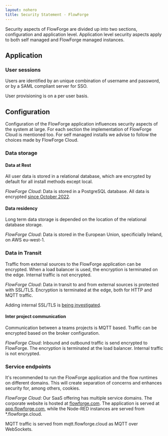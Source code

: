 ```yaml
---
layout: nohero
title: Security Statement - FlowForge
---
```


<div class="prose prose-blue container m-auto max-w-4xl px-6 pb-24">

Security aspects of FlowForge are divided up into two sections, configuration
and application level. Application level security aspects apply to both self
managed and FlowForge managed instances.

## Application

### User sessions

Users are identified by an unique combination of username and password, or by a
SAML compliant server for SSO. 

User provisioning is on a per user basis.

## Configuration

Configuration of the FlowForge application influences security aspects of the
system at large. For each section the implementation of FlowForge Cloud is
mentioned too. For self managed installs we advise to follow the choices made
by FlowForge Cloud.

### Data storage

#### Data at Rest

All user data is stored in a relational database, which are encrypted by default
for all install methods except local.

_FlowForge Cloud_: Data is stored in a PostgreSQL database. All data is encrypted
[since October 2022](/blog/2022/10/db-migration-01/).

#### Data residency

Long term data storage is depended on the location of the relational database
storage.

_FlowForge Cloud_: Data is stored in the European Union, specificially
Ireland, on AWS eu-west-1.

### Data in Transit

Traffic from external sources to the FlowForge application can be encrypted.
When a load balancer is used, the encryption is terminated on the edge. Internal
traffic is not encrypted.

_FlowForge Cloud_: Data in transit to and from external sources is protected
with SSL/TLS. Encryption is terminated at the edge, both for HTTP and MQTT
traffic.

Adding internal SSL/TLS is [being investigated](https://github.com/flowforge/flowforge/issues/910).

#### Inter project communication

Communication between a teams projects is MQTT based. Traffic can be encrypted
based on the broker configuration.

_FlowForge Cloud_: Inbound and outbound traffic is send encrypted to 
FlowForge. The encryption is terminated at the load balancer. Internal traffic
is not encrypted.

### Service endpoints

It's recommended to run the FlowForge application and the flow runtimes on
different domains. This will create separation of concerns and enhances security
for, among others, cookies.

_FlowForge Cloud_: Our SaaS offering has multiple service domains. The
corporate website is hosted at [flowforge.com](https://flowforge.com). The
application is served at [app.flowforge.com](https://app.flowforge.com), while
the Node-RED instances are served from \*.flowforge.cloud.

MQTT traffic is served from mqtt.flowforge.cloud as MQTT over WebSockets.

</div>
